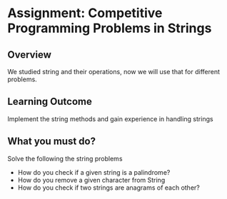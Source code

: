 # Assignment: Competitive Programming Problems in Strings

## Overview

We studied string and their operations, now we will use that for different problems.

## Learning Outcome

Implement the string methods and gain experience in handling strings

## What you must do?

Solve the following the string problems

 - How do you check if a given string is a palindrome?
 - How do you remove a given character from String
 - How do you check if two strings are anagrams of each other?
